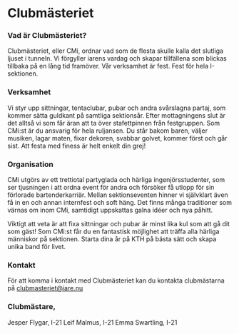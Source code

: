 # Clubmästeriet

### Vad är Clubmästeriet?

Clubmästeriet, eller CMi, ordnar vad som de flesta skulle kalla det slutliga ljuset i tunneln. Vi förgyller iarens vardag och skapar tillfällena som blickas tillbaka på en lång tid framöver. Vår verksamhet är fest. Fest för hela I-sektionen.

### Verksamhet

Vi styr upp sittningar, tentaclubar, pubar och andra svårslagna partaj, som kommer sätta guldkant på samtliga sektionsår. Efter mottagningens slut är det alltså vi som får äran att ta över stafettpinnen från festgruppen. Som CMi:st är du ansvarig för hela ruljansen. Du står bakom baren, väljer musiken, lagar maten, fixar dekoren, svabbar golvet, kommer först och går sist. Att festa med finess är helt enkelt din grej!

### Organisation

CMi utgörs av ett trettiotal partyglada och härliga ingenjörsstudenter, som ser tjusningen i att ordna event för andra och försöker få utlopp för sin förlorade bartenderkarriär. Mellan sektionseventen hinner vi självklart även få in en och annan internfest och soft häng. Det finns många traditioner som värnas om inom CMi, samtidigt uppskattas galna idéer och nya påhitt.

Viktigt att veta är att fixa sittningar och pubar är minst lika kul som att gå dit som gäst! Som CMi:st får du en fantastisk möjlighet att träffa alla härliga människor på sektionen. Starta dina år på KTH på bästa sätt och skapa unika band för livet.

### Kontakt

För att komma i kontakt med Clubmästeriet kan du kontakta clubmästarna på clubmasteriet@iare.nu

### Clubmästare,
Jesper Flygar, I-21
Leif Malmus, I-21
Emma Swartling, I-21